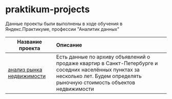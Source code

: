 # praktikum-projects
 
Данные проекты были выполнены в ходе обучения в Яндекс.Практикуме, профессии "Аналитик данных"  

| Название проекта | Описание |
|-------|:--------------------------------------|
|[анализ рынка недвижимости](project_flat_Piter_Alexgnik.ipynb)|Есть данные по архиву объявлений о продаже квартир в Санкт-Петербурге и соседних населённых пунктах за несколько лет. Будем определять рыночную стоимость объектов недвижимости|
